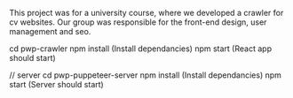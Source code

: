 This project was for a university course, where we developed a crawler for cv websites. Our group was responsible for the front-end design, user management and seo.


cd pwp-crawler 
npm install (Install dependancies)
npm start (React app should start)


// server
cd pwp-puppeteer-server
npm install (Install dependancies)
npm start (Server should start)



